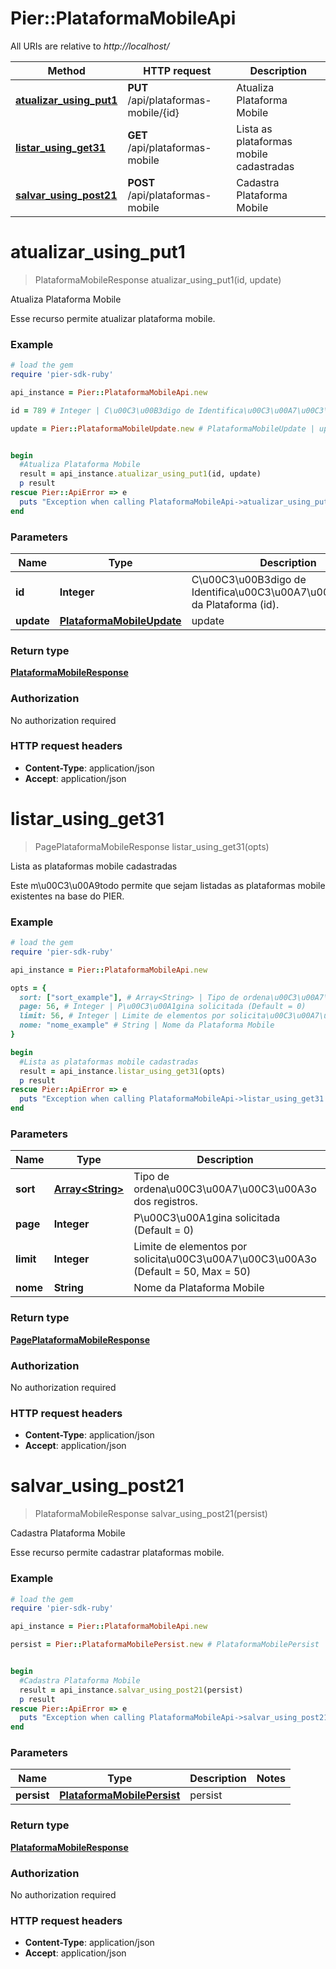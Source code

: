 # Pier::PlataformaMobileApi

All URIs are relative to *http://localhost/*

Method | HTTP request | Description
------------- | ------------- | -------------
[**atualizar_using_put1**](PlataformaMobileApi.md#atualizar_using_put1) | **PUT** /api/plataformas-mobile/{id} | Atualiza Plataforma Mobile
[**listar_using_get31**](PlataformaMobileApi.md#listar_using_get31) | **GET** /api/plataformas-mobile | Lista as plataformas mobile cadastradas
[**salvar_using_post21**](PlataformaMobileApi.md#salvar_using_post21) | **POST** /api/plataformas-mobile | Cadastra Plataforma Mobile


# **atualizar_using_put1**
> PlataformaMobileResponse atualizar_using_put1(id, update)

Atualiza Plataforma Mobile

Esse recurso permite atualizar plataforma mobile.

### Example
```ruby
# load the gem
require 'pier-sdk-ruby'

api_instance = Pier::PlataformaMobileApi.new

id = 789 # Integer | C\u00C3\u00B3digo de Identifica\u00C3\u00A7\u00C3\u00A3o da Plataforma (id).

update = Pier::PlataformaMobileUpdate.new # PlataformaMobileUpdate | update


begin
  #Atualiza Plataforma Mobile
  result = api_instance.atualizar_using_put1(id, update)
  p result
rescue Pier::ApiError => e
  puts "Exception when calling PlataformaMobileApi->atualizar_using_put1: #{e}"
end
```

### Parameters

Name | Type | Description  | Notes
------------- | ------------- | ------------- | -------------
 **id** | **Integer**| C\u00C3\u00B3digo de Identifica\u00C3\u00A7\u00C3\u00A3o da Plataforma (id). | 
 **update** | [**PlataformaMobileUpdate**](PlataformaMobileUpdate.md)| update | 

### Return type

[**PlataformaMobileResponse**](PlataformaMobileResponse.md)

### Authorization

No authorization required

### HTTP request headers

 - **Content-Type**: application/json
 - **Accept**: application/json



# **listar_using_get31**
> PagePlataformaMobileResponse listar_using_get31(opts)

Lista as plataformas mobile cadastradas

Este m\u00C3\u00A9todo permite que sejam listadas as plataformas mobile existentes na base do PIER.

### Example
```ruby
# load the gem
require 'pier-sdk-ruby'

api_instance = Pier::PlataformaMobileApi.new

opts = { 
  sort: ["sort_example"], # Array<String> | Tipo de ordena\u00C3\u00A7\u00C3\u00A3o dos registros.
  page: 56, # Integer | P\u00C3\u00A1gina solicitada (Default = 0)
  limit: 56, # Integer | Limite de elementos por solicita\u00C3\u00A7\u00C3\u00A3o (Default = 50, Max = 50)
  nome: "nome_example" # String | Nome da Plataforma Mobile
}

begin
  #Lista as plataformas mobile cadastradas
  result = api_instance.listar_using_get31(opts)
  p result
rescue Pier::ApiError => e
  puts "Exception when calling PlataformaMobileApi->listar_using_get31: #{e}"
end
```

### Parameters

Name | Type | Description  | Notes
------------- | ------------- | ------------- | -------------
 **sort** | [**Array&lt;String&gt;**](String.md)| Tipo de ordena\u00C3\u00A7\u00C3\u00A3o dos registros. | [optional] 
 **page** | **Integer**| P\u00C3\u00A1gina solicitada (Default = 0) | [optional] 
 **limit** | **Integer**| Limite de elementos por solicita\u00C3\u00A7\u00C3\u00A3o (Default = 50, Max = 50) | [optional] 
 **nome** | **String**| Nome da Plataforma Mobile | [optional] 

### Return type

[**PagePlataformaMobileResponse**](PagePlataformaMobileResponse.md)

### Authorization

No authorization required

### HTTP request headers

 - **Content-Type**: application/json
 - **Accept**: application/json



# **salvar_using_post21**
> PlataformaMobileResponse salvar_using_post21(persist)

Cadastra Plataforma Mobile

Esse recurso permite cadastrar plataformas mobile.

### Example
```ruby
# load the gem
require 'pier-sdk-ruby'

api_instance = Pier::PlataformaMobileApi.new

persist = Pier::PlataformaMobilePersist.new # PlataformaMobilePersist | persist


begin
  #Cadastra Plataforma Mobile
  result = api_instance.salvar_using_post21(persist)
  p result
rescue Pier::ApiError => e
  puts "Exception when calling PlataformaMobileApi->salvar_using_post21: #{e}"
end
```

### Parameters

Name | Type | Description  | Notes
------------- | ------------- | ------------- | -------------
 **persist** | [**PlataformaMobilePersist**](PlataformaMobilePersist.md)| persist | 

### Return type

[**PlataformaMobileResponse**](PlataformaMobileResponse.md)

### Authorization

No authorization required

### HTTP request headers

 - **Content-Type**: application/json
 - **Accept**: application/json



